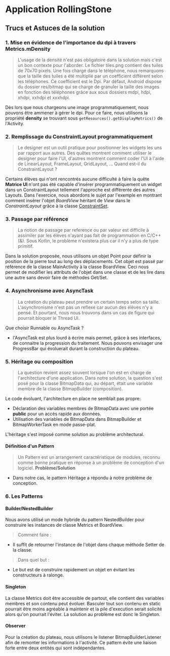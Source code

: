 # Application RollingStone
## Trucs et Astuces de la solution

### 1. Mise en évidence de l'importance du dpi à travers Metrics.mDensity
> L'usage de la densité n'est pas obligatoire dans la solution mais c'est un bon contexte pour l'aborder.
Le fichier tiles.png contient des tuiles de 70x70 pixels. Une fois chargé dans le téléphone, nous remarquons que la taille des tuiles a été multiplié par un coefficient différent selon les téléphones. Ce coefficient est le Dpi.
Par défaut, Android dispose du dossier res/bitmap qui se charge de granuler la taille des images en fonction des téléphones grâce aux sous dossiers mdpi, hdpi, xhdpi, xxhdpi et xxxhdpi.

Dès lors que nous chargeons une image programmatiquement, nous pouvons être ammener à gérer le dpi. Pour ce faire, nous utilisons la propriété **density** se trouvant sous ```getResources().getDisplayMetrics()``` de l'Activity.

### 2. Remplissage du ConstraintLayout programmatiquement
> Le designer est un outil pratique pour positionner les widgets les uns par rapport aux autres. Des quêtes montrent comment utiliser le designer pour faire l'UI, d'autres montrent comment coder l'UI à l'aide de LinearLayout, FrameLayout, GridLayout, ... Quand est-il du ConstraintLayout ?

Certains élèves qui n'ont rencontrés aucune difficulté à faire la quête **Matrice UI** n'ont pas été capable d'insérer programmatiquement un widget dans un ConstraintLayout tellement l'approche est différente des autres Layouts.
Dans l'exercice, nous abordons le sujet par l'exemple en montrant comment insérer l'objet *BoardView* héritant de *View* dans le *ConstraintLayout* grâce à la classe [ConstraintSet](https://developer.android.com/reference/android/support/constraint/ConstraintSet).

### 3. Passage par référence
> La notion de passage par reference ou par valeur est difficile à assimiler par les élèves n'ayant pas fait de programmation en C/C++ (&). Sous Kotlin, le problème n'existera plus car il n'y a plus de type primitif.

Dans la solution proposée, nous utilisons un objet Point pour définir la position de la pierre tout au long des déplacements. Cet objet est passé par référence de la classe MainActivity à la classe BoardView. Ceci nous permet de modifier les attributs de l'objet dans une classe et de les lire dans une autre sans devoir faire de méthodes Get/Set.

### 4. Asynchronisme avec AsyncTask
> La création du plateau peut prendre un certain temps selon sa taille. L'asynchronisme n'est pas un reflexe car aucun des élèves n'y a pensé. Et pourtant, nous nous trouvons dans un cas de figure qui pourrait bloquer le Thread UI.

Que choisir Runnable ou AsyncTask ?
* l'AsyncTask est plus lourd à écrire mais permet, grâce à ses interfaces, de connaitre la progression du traitement. Nous pouvons envisager une ProgressBar qui évoluerait durant la construction du plateau.

### 5. Héritage ou composition
> La question revient assez souvent lorsque l'on est en charge de l'architecture d'une application. Dans notre solution, la question s'est posé pour la classe BitmapData qui, au départ, était une variable membre de la classe BitmapBuilder (composition).

Le code évoluant, l'architecture en place ne semblait pas propre:
* Déclaration des variables membres de BitmapData avec une portée **public** pour un accès rapide aux données.
* Utilisation des variables de BitmapData dans BitmapBuilder et BitmapWorkerTask en mode passe-plat.

L'héritage s'est imposé comme solution au problème architectural.

#### Définition d'un Pattern
> Un Pattern est un arrangement caractéristique de modules, reconnu comme bonne pratique en réponse à un problème de conception d'un logiciel. **Problème/Solution**
* Dans notre cas, le pattern Héritage a répondu à notre problème de conception.

### 6. Les Patterns

#### Builder/NestedBuilder
Nous avons utilisé un mode hybride du pattern NestedBuilder pour construire les instances de classe Metrics et BoardView.

> Comment faire :
* Il suffit de retourner l'instance de l'objet dans chaque méthode Setter de la classe.

> Dans quel but :
* Le but est de construire rapidement un objet en évitant les constructeurs à ralonge.

#### Singleton
La classe Metrics doit être accessible de partout, elle contient des variables membres et son contenu peut évoluer. Basculer tout son contenu en static pourrait être moins agréable à maintenir et la pile d'execution serait solicité alors qu'on pourrait l'éviter. La solution au problème est donc le Singleton.

#### Observer
Pour la création du plateau, nous utilisons le listener BitmapBuilderListener afin de remonter les informations à l'activité. Ce pattern évite une liaison forte entre deux entités qui sont indépendantes.
